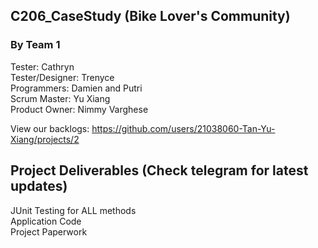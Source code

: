 ## C206_CaseStudy (Bike Lover's Community)

### By Team 1
Tester: Cathryn</br> 
Tester/Designer: Trenyce</br> 
Programmers: Damien and Putri</br> 
Scrum Master: Yu Xiang</br> 
Product Owner: Nimmy Varghese</br> 

View our backlogs: https://github.com/users/21038060-Tan-Yu-Xiang/projects/2

## Project Deliverables (Check telegram for latest updates)
JUnit Testing for ALL methods </br>
Application Code</br>
Project Paperwork</br>
